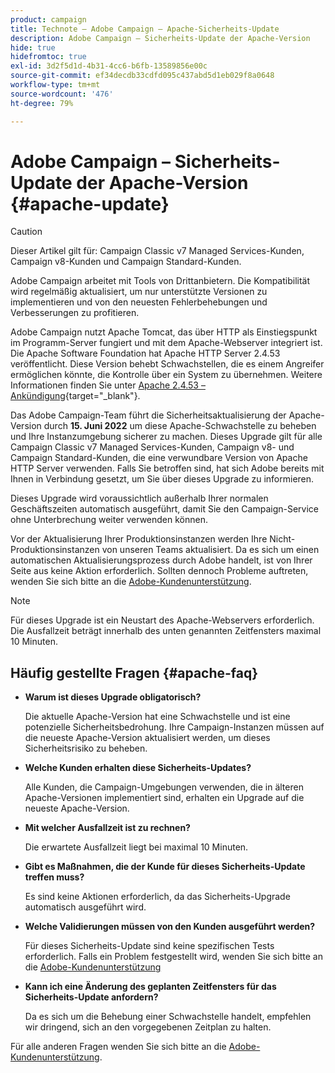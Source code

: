 ```yaml
---
product: campaign
title: Technote – Adobe Campaign – Apache-Sicherheits-Update
description: Adobe Campaign – Sicherheits-Update der Apache-Version
hide: true
hidefromtoc: true
exl-id: 3d2f5d1d-4b31-4cc6-b6fb-13589856e00c
source-git-commit: ef34decdb33cdfd095c437abd5d1eb029f8a0648
workflow-type: tm+mt
source-wordcount: '476'
ht-degree: 79%

---
```


# Adobe Campaign – Sicherheits-Update der Apache-Version {#apache-update}

>[!CAUTION]
>Dieser Artikel gilt für: Campaign Classic v7 Managed Services-Kunden, Campaign v8-Kunden und Campaign Standard-Kunden.

Adobe Campaign arbeitet mit Tools von Drittanbietern. Die Kompatibilität wird regelmäßig aktualisiert, um nur unterstützte Versionen zu implementieren und von den neuesten Fehlerbehebungen und Verbesserungen zu profitieren.

Adobe Campaign nutzt Apache Tomcat, das über HTTP als Einstiegspunkt im Programm-Server fungiert und mit dem Apache-Webserver integriert ist. Die Apache Software Foundation hat Apache HTTP Server 2.4.53 veröffentlicht. Diese Version behebt Schwachstellen, die es einem Angreifer ermöglichen könnte, die Kontrolle über ein System zu übernehmen. Weitere Informationen finden Sie unter [Apache 2.4.53 – Ankündigung](https://downloads.apache.org/httpd/Announcement2.4.html){target=&quot;_blank&quot;}.

Das Adobe Campaign-Team führt die Sicherheitsaktualisierung der Apache-Version durch **15. Juni 2022** um diese Apache-Schwachstelle zu beheben und Ihre Instanzumgebung sicherer zu machen. Dieses Upgrade gilt für alle Campaign Classic v7 Managed Services-Kunden, Campaign v8- und Campaign Standard-Kunden, die eine verwundbare Version von Apache HTTP Server verwenden. Falls Sie betroffen sind, hat sich Adobe bereits mit Ihnen in Verbindung gesetzt, um Sie über dieses Upgrade zu informieren.

Dieses Upgrade wird voraussichtlich außerhalb Ihrer normalen Geschäftszeiten automatisch ausgeführt, damit Sie den Campaign-Service ohne Unterbrechung weiter verwenden können.

Vor der Aktualisierung Ihrer Produktionsinstanzen werden Ihre Nicht-Produktionsinstanzen von unseren Teams aktualisiert. Da es sich um einen automatischen Aktualisierungsprozess durch Adobe handelt, ist von Ihrer Seite aus keine Aktion erforderlich. Sollten dennoch Probleme auftreten, wenden Sie sich bitte an die [Adobe-Kundenunterstützung](https://experienceleague.adobe.com/?support-solution=Campaign#support).


>[!NOTE]
>Für dieses Upgrade ist ein Neustart des Apache-Webservers erforderlich. Die Ausfallzeit beträgt innerhalb des unten genannten Zeitfensters maximal 10 Minuten.

## Häufig gestellte Fragen {#apache-faq}

* **Warum ist dieses Upgrade obligatorisch?**

   Die aktuelle Apache-Version hat eine Schwachstelle und ist eine potenzielle Sicherheitsbedrohung. Ihre Campaign-Instanzen müssen auf die neueste Apache-Version aktualisiert werden, um dieses Sicherheitsrisiko zu beheben.


* **Welche Kunden erhalten diese Sicherheits-Updates?**

   Alle Kunden, die Campaign-Umgebungen verwenden, die in älteren Apache-Versionen implementiert sind, erhalten ein Upgrade auf die neueste Apache-Version.

* **Mit welcher Ausfallzeit ist zu rechnen?**

   Die erwartete Ausfallzeit liegt bei maximal 10 Minuten.

* **Gibt es Maßnahmen, die der Kunde für dieses Sicherheits-Update treffen muss?**

   Es sind keine Aktionen erforderlich, da das Sicherheits-Upgrade automatisch ausgeführt wird.

* **Welche Validierungen müssen von den Kunden ausgeführt werden?**

   Für dieses Sicherheits-Update sind keine spezifischen Tests erforderlich. Falls ein Problem festgestellt wird, wenden Sie sich bitte an die [Adobe-Kundenunterstützung](https://experienceleague.adobe.com/?support-solution=Campaign#support)


* **Kann ich eine Änderung des geplanten Zeitfensters für das Sicherheits-Update anfordern?**

   Da es sich um die Behebung einer Schwachstelle handelt, empfehlen wir dringend, sich an den vorgegebenen Zeitplan zu halten.


Für alle anderen Fragen wenden Sie sich bitte an die [Adobe-Kundenunterstützung](https://experienceleague.adobe.com/?support-solution=Campaign#support).
